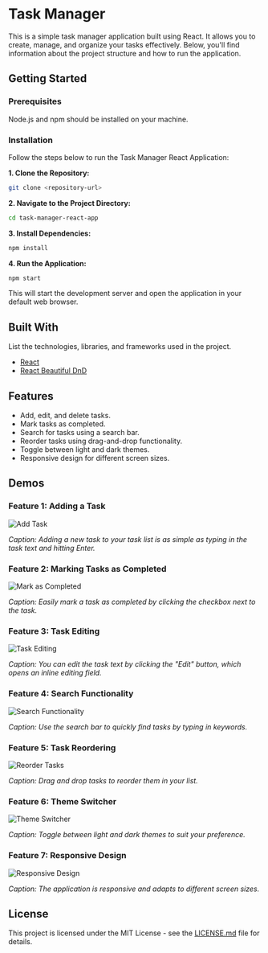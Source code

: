 # Task Manager

This is a simple task manager application built using React. It allows you to create, manage, and organize your tasks effectively. Below, you'll find information about the project structure and how to run the application.

## Getting Started

### Prerequisites

Node.js and npm should be installed on your machine.

### Installation 

Follow the steps below to run the Task Manager React Application:

 **1. Clone the Repository:**

   ```bash
   git clone <repository-url>
   ```

**2. Navigate to the Project Directory:**

   ```bash
   cd task-manager-react-app
   ```

**3. Install Dependencies:**

   ```bash
   npm install
   ```

**4. Run the Application:**

   ```bash
   npm start
   ```

   This will start the development server and open the application in your default web browser.

## Built With

List the technologies, libraries, and frameworks used in the project.

- [React](https://reactjs.org/)
- [React Beautiful DnD](https://github.com/atlassian/react-beautiful-dnd)

## Features

* Add, edit, and delete tasks.
* Mark tasks as completed.
* Search for tasks using a search bar.
* Reorder tasks using drag-and-drop functionality.
* Toggle between light and dark themes.
* Responsive design for different screen sizes.

## Demos

### Feature 1: Adding a Task
![Add Task](https://github.com/hharpreetk/react-task-manager/assets/68283477/b72b84d9-54cc-4705-9883-a182d307bb78)

*Caption: Adding a new task to your task list is as simple as typing in the task text and hitting Enter.*

### Feature 2: Marking Tasks as Completed
![Mark as Completed](https://github.com/hharpreetk/react-task-manager/assets/68283477/f2b19f9a-a64f-4389-ab56-9befca40080e)

*Caption: Easily mark a task as completed by clicking the checkbox next to the task.*

### Feature 3: Task Editing
![Task Editing](https://github.com/hharpreetk/react-task-manager/assets/68283477/27ca3e25-0422-4530-923e-6bc64ab95ebd)

*Caption: You can edit the task text by clicking the "Edit" button, which opens an inline editing field.*

### Feature 4: Search Functionality
![Search Functionality](https://github.com/hharpreetk/react-task-manager/assets/68283477/6ee0e6d9-92ae-4681-b966-233c5879268d)

*Caption: Use the search bar to quickly find tasks by typing in keywords.*

### Feature 5: Task Reordering
![Reorder Tasks](https://github.com/hharpreetk/react-task-manager/assets/68283477/8a3f89d7-1b55-43b4-9ae0-83096a2ea495)

*Caption: Drag and drop tasks to reorder them in your list.*

### Feature 6: Theme Switcher
![Theme Switcher](https://github.com/hharpreetk/react-task-manager/assets/68283477/6ac9b225-c635-42c2-a8c1-e74ecc5e6b06)

*Caption: Toggle between light and dark themes to suit your preference.*

### Feature 7: Responsive Design
![Responsive Design](https://github.com/hharpreetk/react-task-manager/assets/68283477/beb7502e-e36b-4fa7-98ba-d5b799ac7873)

*Caption: The application is responsive and adapts to different screen sizes.*

## License
This project is licensed under the MIT License - see the [LICENSE.md](LICENSE.md) file for details.
